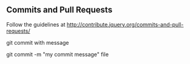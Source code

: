## Commits and Pull Requests

Follow the guidelines at
http://contribute.jquery.org/commits-and-pull-requests/

git commit with message

git commit -m "my commit message" file
